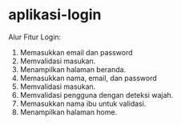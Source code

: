 # aplikasi-login

Alur Fitur Login:
1. Memasukkan email dan password
2. Memvalidasi masukan.
3. Menampilkan halaman beranda.
1. Memasukkan nama, email, dan password
2. Memvalidasi masukan.
3. Memvalidasi pengguna dengan deteksi wajah.
4. Memasukkan nama ibu untuk validasi.
5. Menampilkan halaman home.
